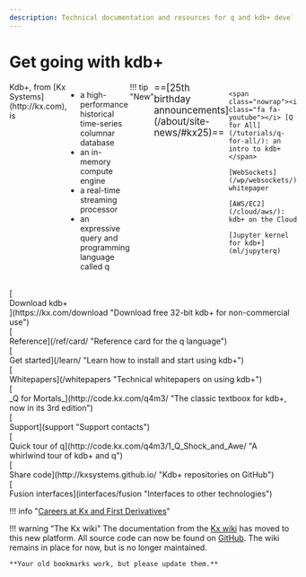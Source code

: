 ```yaml
---
description: Technical documentation and resources for q and kdb+ developers
---
```


# Get going with kdb+

<div style="display: flex"  flex-direction: row; flex-wrap: wrap; markdown="1">

<div style="display: inline-flex;" markdown="1">
Kdb+, from [Kx Systems](http://kx.com), is 

-   a high-performance historical time-series columnar database
-   an in-memory compute engine
-   a real-time streaming processor
-   an expressive query and programming language called q
</div>

<div style="display: inline-flex;" markdown="1">
!!! tip "New"
    <span class="nowrap"><big>==[25th birthday announcements](/about/site-news/#kx25)==</big></span>

    <span class="nowrap"><i class="fa fa-youtube"></i> [Q for All](/tutorials/q-for-all/): an intro to kdb+</span>
    
    [WebSockets](/wp/websockets/) whitepaper
    
    [AWS/EC2](/cloud/aws/): kdb+ on the Cloud
    
    [Jupyter kernel for kdb+](ml/jupyterq)
    
</div>

</div>

<div style="clear: both">&nbsp;</div>

<div class="kx-flex-grid" markdown="1">
<div>
    [<i class="fa fa-download fa-border fa-5x"></i><br/>
    Download kdb+<br/>
    <i class="fa fa-apple"></i>
    <i class="fa fa-linux"></i>
    <i class="fa fa-windows"></i>](https://kx.com/download "Download free 32-bit kdb+ for non-commercial use")
</div>
<div>
    [<i class="fa fa-question-circle fa-border fa-5x"></i><br/>
    Reference](/ref/card/ "Reference card for the q language")
</div>
<div>
    [<i class="fa fa-graduation-cap fa-border fa-5x"></i><br/>
    Get started](/learn/ "Learn how to install and start using kdb+")
</div>
<div>
    [<i class="fa fa-map-o fa-border fa-5x"></i><br/>
    Whitepapers](/whitepapers "Technical whitepapers on using kdb+")
</div>
<div>
    [<i class="fa fa-quora fa-border fa-5x"></i><br/>
    _Q for Mortals_](http://code.kx.com/q4m3/ "The classic textboox for kdb+, now in its 3rd edition")
</div>
<div>
    [<i class="fa fa-life-ring fa-border fa-5x"></i><br/>
    Support](support "Support contacts")
</div>
<div>
    [<i class="fa fa-hourglass-start fa-border fa-5x"></i><br/>
    Quick tour of q](http://code.kx.com/q4m3/1_Q_Shock_and_Awe/ "A whirlwind tour of kdb+ and q")
</div>
<div>
    [<i class="fa fa-github fa-border fa-5x"></i><br/>
    Share code](http://kxsystems.github.io/ "Kdb+ repositories on GitHub")
</div>
<div>
    [<i class="fa fa-superpowers fa-border fa-5x"></i><br/>
    Fusion interfaces](interfaces/fusion "Interfaces to other technologies")
</div>
</div>

!!! info "[Careers at Kx and First Derivatives](http://www.firstderivatives.com/careers/)"
    
!!! warning "The Kx wiki"
    The documentation from the [Kx wiki](http://code.kx.com/wiki) has moved to this new platform. All source code can now be found on [GitHub](https://kxsystems.github.io). 
    The wiki remains in place for now, but is no longer maintained. 

    **Your old bookmarks work, but please update them.** 

